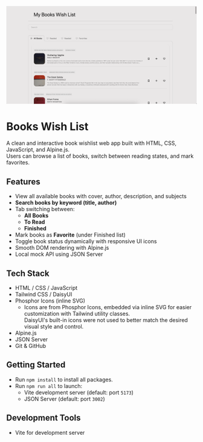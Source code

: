 ![Preview of Books Wish List App](./preview.png)

# Books Wish List

A clean and interactive book wishlist web app built with HTML, CSS, JavaScript, and Alpine.js.  
Users can browse a list of books, switch between reading states, and mark favorites.

## Features

- View all available books with cover, author, description, and subjects
- **Search books by keyword (title, author)**
- Tab switching between:
  - **All Books**
  - **To Read**
  - **Finished**
- Mark books as **Favorite** (under Finished list)
- Toggle book status dynamically with responsive UI icons
- Smooth DOM rendering with Alpine.js
- Local mock API using JSON Server

## Tech Stack

- HTML / CSS / JavaScript
- Tailwind CSS / DaisyUI
- Phosphor Icons (inline SVG)
  - Icons are from Phosphor Icons, embedded via inline SVG for easier customization with Tailwind utility classes.  
    DaisyUI's built-in icons were not used to better match the desired visual style and control.
- Alpine.js
- JSON Server
- Git & GitHub

## Getting Started

- Run `npm install` to install all packages.
- Run `npm run all` to launch:
  - Vite development server (default: port `5173`)
  - JSON Server (default: port `3002`)

## Development Tools

- Vite for development server
